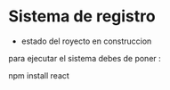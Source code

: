 <h1> Sistema de registro</h1>

- estado del royecto en construccion

para ejecutar el sistema debes de poner :

npm install react


